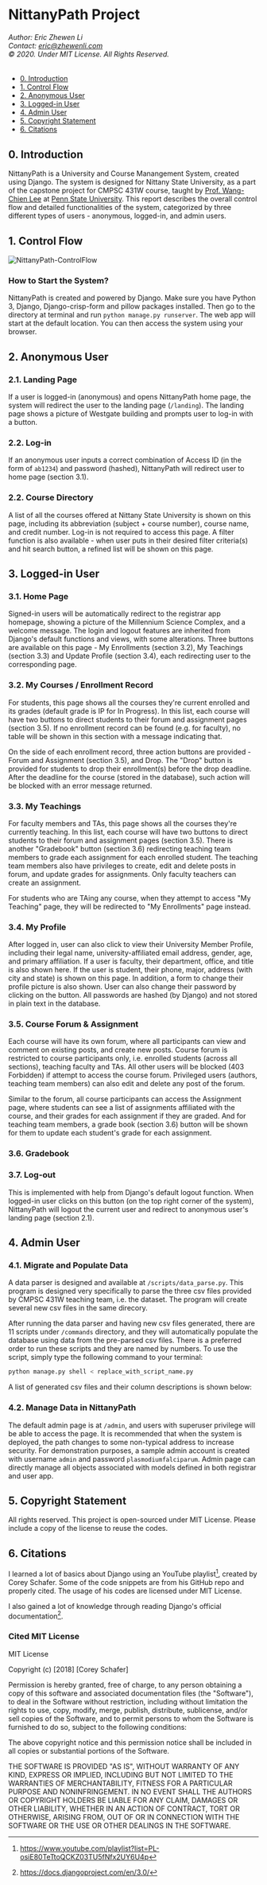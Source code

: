 # NittanyPath Project

###### Author: Eric Zhewen Li <br>Contact: eric@zhewenli.com<br>&copy; 2020. Under MIT License. All Rights Reserved.

- [0. Introduction](#0-Introduction)
- [1. Control Flow](#1-Control-Flow)
- [2. Anonymous User](#2-Anonymous-User)
- [3. Logged-in User](#3-Logged-in-User)
- [4. Admin User](#4-Admin-User)
- [5. Copyright Statement](#5-Copyright-Statement)
- [6. Citations](#6-Citations)

## 0. Introduction

NittanyPath is a University and Course Manangement System, created using Django. The system is designed for Nittany State University, as a part of the capstone project for CMPSC 431W course, taught by [Prof. Wang-Chien Lee](https://sites.psu.edu/wlee/) at [Penn State University](https://www.psu.edu/). This report describes the overall control flow and detailed functionalities of the system, categorized by three different types of users - anonymous, logged-in, and admin users.

## 1. Control Flow

![NittanyPath-ControlFlow](/controlflow.png)

### How to Start the System?

NittanyPath is created and powered by Django. Make sure you have Python 3, Django, Django-crisp-form and pillow packages installed. Then go to the directory at terminal and run `python manage.py runserver`. The web app will start at the default location. You can then access the system using your browser.

## 2. Anonymous User

### 2.1. Landing Page

If a user is logged-in (anonymous) and opens NittanyPath home page, the system will redirect the user to the landing page (`/landing`). The landing page shows a picture of Westgate building and prompts user to log-in with a button.

### 2.2. Log-in

If an anonymous user inputs a correct combination of Access ID (in the form of `ab1234`) and password (hashed), NittanyPath will redirect user to home page (section 3.1).

### 2.2. Course Directory

A list of all the courses offered at Nittany State University is shown on this page, including its abbreviation (subject + course number), course name, and credit number. Log-in is not required to access this page. A filter function is also available - when user puts in their desired filter criteria(s) and hit search button, a refined list will be shown on this page.

## 3. Logged-in User

### 3.1. Home Page

Signed-in users will be automatically redirect to the registrar app homepage, showing a picture of the Millennium Science Complex, and a welcome message. The login and logout features are inherited from Django's default functions and views, with some alterations. Three buttons are available on this page - My Enrollments (section 3.2), My Teachings (section 3.3) and Update Profile (section 3.4), each redirecting user to the corresponding page.

### 3.2. My Courses / Enrollment Record

For students, this page shows all the courses they're current enrolled and its grades (default grade is IP for In Progress). In this list, each course will have two buttons to direct students to their forum and assignment pages (section 3.5). If no enrollment record can be found (e.g. for faculty), no table will be shown in this section with a message indicating that.

On the side of each enrollment record, three action buttons are provided - Forum and Assignment (section 3.5), and Drop. The "Drop" button is provided for students to drop their enrollment(s) before the drop deadline. After the deadline for the course (stored in the database), such action will be blocked with an error message returned.

### 3.3. My Teachings

For faculty members and TAs, this page shows all the courses they're currently teaching. In this list, each course will have two buttons to direct students to their forum and assignment pages (section 3.5). There is another "Gradebook" button (section 3.6) redirecting teaching team members to grade each assignment for each enrolled student. The teaching team members also have privileges to create, edit and delete posts in forum, and update grades for assignments. Only faculty teachers can create an assignment.

For students who are TAing any course, when they attempt to access "My Teaching" page, they will be redirected to "My Enrollments" page instead.

### 3.4. My Profile

After logged in, user can also click to view their University Member Profile, including their legal name, university-affiliated email address, gender, age, and primary affiliation. If a user is faculty, their department, office, and title is also shown here. If the user is student, their phone, major, address (with city and state) is shown on this page. In addition, a form to change their profile picture is also shown. User can also change their password by clicking on the button. All passwords are hashed (by Django) and not stored in plain text in the database.

### 3.5. Course Forum & Assignment

Each course will have its own forum, where all participants can view and comment on existing posts, and create new posts. Course forum is restricted to course participants only, i.e. enrolled students (across all sections), teaching faculty and TAs. All other users will be blocked (403 Forbidden) if attempt to access the course forum. Privileged users (authors, teaching team members) can also edit and delete any post of the forum.

Similar to the forum, all course participants can access the Assignment page, where students can see a list of assignments affiliated with the course, and their grades for each assignment if they are graded. And for teaching team members, a grade book (section 3.6) button will be shown for them to update each student's grade for each assignment.

### 3.6. Gradebook



### 3.7. Log-out

This is implemented with help from Django's default logout function. When logged-in user clicks on this button (on the top right corner of the system), NittanyPath will logout the current user and redirect to anonymous user's landing page (section 2.1).

## 4. Admin User

### 4.1. Migrate and Populate Data

A data parser is designed and available at `/scripts/data_parse.py`. This program is designed very specifically to parse the three csv files provided by CMPSC 431W teaching team, i.e. the dataset. The program will create several new csv files in the same direcory.

After running the data parser and having new csv files generated, there are 11 scripts under `/commands` directory, and they will automatically populate the database using data from the pre-parsed csv files. There is a preferred order to run these scripts and they are named by numbers. To use the script, simply type the following command to your terminal:

```bash
python manage.py shell < replace_with_script_name.py
```

A list of generated csv files and their column descriptions is shown below:



### 4.2. Manage Data in NittanyPath

The default admin page is at `/admin`, and users with superuser privilege will be able to access the page. It is recommended that when the system is deployed, the path changes to some non-typical address to increase security. For demonstration purposes, a sample admin account is created with username `admin` and password `plasmodiumfalciparum`. Admin page can directly manage all objects associated with models defined in both registrar and user app.

## 5. Copyright Statement

All rights reserved. This project is open-sourced under MIT License. Please include a copy of the license to reuse the codes.

## 6. Citations

I learned a lot of basics about Django using an YouTube playlist[^1], created by Corey Schafer. Some of the code snippets are from his GitHub repo and properly cited. The usage of his codes are licensed under MIT License.

I also gained a lot of knowledge through reading Django's official documentation[^2].

### Cited MIT License

MIT License

Copyright (c) [2018] [Corey Schafer]

Permission is hereby granted, free of charge, to any person obtaining a copy
of this software and associated documentation files (the "Software"), to deal
in the Software without restriction, including without limitation the rights
to use, copy, modify, merge, publish, distribute, sublicense, and/or sell
copies of the Software, and to permit persons to whom the Software is
furnished to do so, subject to the following conditions:

The above copyright notice and this permission notice shall be included in all
copies or substantial portions of the Software.

THE SOFTWARE IS PROVIDED "AS IS", WITHOUT WARRANTY OF ANY KIND, EXPRESS OR
IMPLIED, INCLUDING BUT NOT LIMITED TO THE WARRANTIES OF MERCHANTABILITY,
FITNESS FOR A PARTICULAR PURPOSE AND NONINFRINGEMENT. IN NO EVENT SHALL THE
AUTHORS OR COPYRIGHT HOLDERS BE LIABLE FOR ANY CLAIM, DAMAGES OR OTHER
LIABILITY, WHETHER IN AN ACTION OF CONTRACT, TORT OR OTHERWISE, ARISING FROM,
OUT OF OR IN CONNECTION WITH THE SOFTWARE OR THE USE OR OTHER DEALINGS IN THE
SOFTWARE.

[^1]: https://www.youtube.com/playlist?list=PL-osiE80TeTtoQCKZ03TU5fNfx2UY6U4p
[^2]: https://docs.djangoproject.com/en/3.0/

